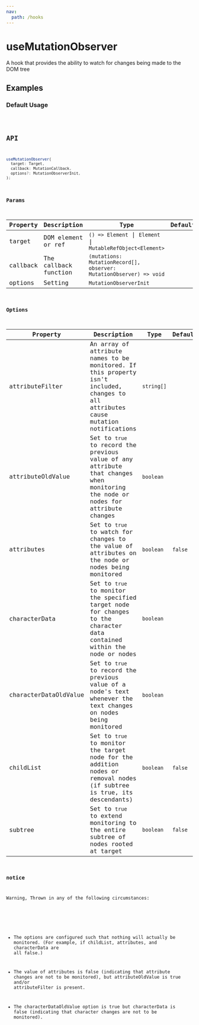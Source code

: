 ```yaml
---
nav:
  path: /hooks
---
```


# useMutationObserver

A hook that provides the ability to watch for changes being made to the DOM tree

## Examples

### Default Usage

<code src="./demo/demo1.tsx" />

## API

```typescript
useMutationObserver(
  target: Target,
  callback: MutationCallback,
  options?: MutationObserverInit,
);
```

### Params

| Property | Description           | Type                                                                | Default |
| -------- | --------------------- | ------------------------------------------------------------------- | ------- |
| target   | DOM element or ref    | `() => Element` \| `Element` \| `MutableRefObject<Element>`         |         |
| callback | The callback function | `(mutations: MutationRecord[], observer: MutationObserver) => void` |         |
| options  | Setting               | `MutationObserverInit`                                              |         |

### Options

| Property              | Description                                                                                                                          | Type       | Default |
| --------------------- | ------------------------------------------------------------------------------------------------------------------------------------ | ---------- | ------- |
| attributeFilter       | An array of attribute names to be monitored. If this property isn't included, changes to all attributes cause mutation notifications | `string[]` |         |
| attributeOldValue     | Set to `true` to record the previous value of any attribute that changes when monitoring the node or nodes for attribute changes     | `boolean`  |         |
| attributes            | Set to `true` to watch for changes to the value of attributes on the node or nodes being monitored                                   | `boolean`  | `false` |
| characterData         | Set to `true` to monitor the specified target node for changes to the character data contained within the node or nodes              | `boolean`  |         |
| characterDataOldValue | Set to `true` to record the previous value of a node's text whenever the text changes on nodes being monitored                       | `boolean`  |         |
| childList             | Set to `true` to monitor the target node for the addition nodes or removal nodes (if subtree is true, its descendants)               | `boolean`  | `false` |
| subtree               | Set to `true` to extend monitoring to the entire subtree of nodes rooted at target                                                   | `boolean`  | `false` |

### notice

Warning, Thrown in any of the following circumstances:

<!-- https://developer.mozilla.org/en-US/docs/Web/API/MutationObserver/observe#exceptions -->

- The options are configured such that nothing will actually be monitored. (For example, if childList, attributes, and characterData are all false.)

- The value of attributes is false (indicating that attribute changes are not to be monitored), but attributeOldValue is true and/or attributeFilter is present.

- The characterDataOldValue option is true but characterData is false (indicating that character changes are not to be monitored).
